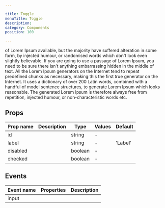 ```yaml
---

title: Toggle
menuTitle: Toggle
description:
category: Components
position: 100

---
```


of Lorem Ipsum available, but the majority have suffered alteration in some form, by injected humour, or randomised words which don't look even slightly believable. If you are going to use a passage of Lorem Ipsum, you need to be sure there isn't anything embarrassing hidden in the middle of text. All the Lorem Ipsum generators on the Internet tend to repeat predefined chunks as necessary, making this the first true generator on the Internet. It uses a dictionary of over 200 Latin words, combined with a handful of model sentence structures, to generate Lorem Ipsum which looks reasonable. The generated Lorem Ipsum is therefore always free from repetition, injected humour, or non-characteristic words etc.

## Props

| Prop name | Description | Type    | Values | Default |
| --------- | ----------- | ------- | ------ | ------- |
| id        |             | string  | -      |         |
| label     |             | string  | -      | 'Label' |
| disabled  |             | boolean | -      |         |
| checked   |             | boolean | -      |         |

## Events

| Event name | Properties | Description |
| ---------- | ---------- | ----------- |
| input      |            |
